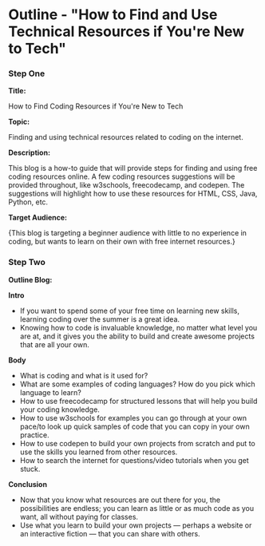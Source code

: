 # Outline - "How to Find and Use Technical Resources if You're New to Tech"

### Step One

**Title:**

How to Find Coding Resources if You're New to Tech

**Topic:**

Finding and using technical resources related to coding on the internet.

**Description:**

This blog is a how-to guide that will provide steps for finding and using free coding resources online. A few coding resources suggestions will be provided throughout, like w3schools, freecodecamp, and codepen. The suggestions will highlight how to use these resources for HTML, CSS, Java, Python, etc.

**Target Audience:**

{This blog is targeting a beginner audience with little to no experience in coding, but wants to learn on their own with free internet resources.}

### Step Two

**Outline Blog:**

  **Intro**
  - If you want to spend some of your free time on learning new skills, learning coding over the summer is a great idea. 
  - Knowing how to code is invaluable knowledge, no matter what level you are at, and it gives you the ability to build and create awesome projects that are all your own.  
  
  **Body**
  - What is coding and what is it used for? 
  - What are some examples of coding languages? How do you pick which language to learn? 
  - How to use freecodecamp for structured lessons that will help you build your coding knowledge.  
  - How to use w3schools for examples you can go through at your own pace/to look up quick samples of code that you can copy in your own practice. 
  - How to use codepen to build your own projects from scratch and put to use the skills you learned from other resources.
  - How to search the internet for questions/video tutorials when you get stuck. 
  
  **Conclusion**
 - Now that you know what resources are out there for you, the possibilities are endless; you can learn as little or as much code as you want, all without paying for classes.  
 - Use what you learn to build your own projects — perhaps a website or an interactive fiction — that you can share with others. 
 